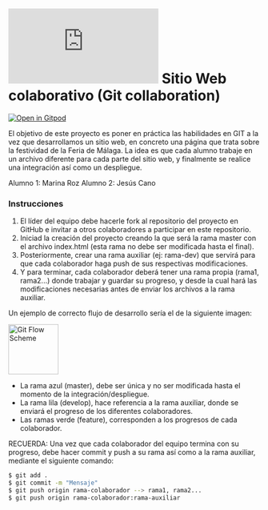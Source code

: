 # ![4Geeks Logo](http://assets.breatheco.de/apis/img/images.php?blob&random&cat=icon&tags=4geeks,16) Sitio Web colaborativo (Git collaboration)

[![Open in Gitpod](https://gitpod.io/button/open-in-gitpod.svg)](https://gitpod.io#https://github.com/4GeeksAcademy/html-hello.git)

El objetivo de este proyecto es poner en práctica las habilidades en GIT a la vez que desarrollamos un sitio web, en concreto una página que trata sobre la festividad
de la Feria de Málaga. La idea es que cada alumno trabaje en un archivo diferente para cada parte del sitio web, y finalmente se realice una integración así como un despliegue. 

Alumno 1: Marina Roz
Alumno 2: Jesús Cano

### Instrucciones 

1. El líder del equipo debe hacerle fork al repositorio del proyecto en GitHub e invitar a otros colaboradores a participar en este repositorio.
2. Iniciad la creación del proyecto creando la que será la rama master con el archivo index.html (esta rama no debe ser modificada hasta el final).
3. Posteriormente, crear una rama auxiliar (ej: rama-dev) que servirá para que cada colaborador haga push de sus respectivas modificaciones. 
4. Y para terminar, cada colaborador deberá tener una rama propia (rama1, rama2...) donde trabajar y guardar su progreso, y desde la cual hará 
las modificaciones necesarias antes de enviar los archivos a la rama auxiliar. 

Un ejemplo de correcto flujo de desarrollo sería el de la siguiente imagen: 

<img src="https://miro.medium.com/max/823/1*uUpzVOpdFw5V-tJ_YvgFmA.png" width="100" alt="Git Flow Scheme">

- La rama azul (master), debe ser única y no ser modificada hasta el momento de la integración/despliegue. 
- La rama lila (develop), hace referencia a la rama auxiliar, donde se enviará el progreso de los diferentes colaboradores.
- Las ramas verde (feature), corresponden a los progresos de cada colaborador.  

RECUERDA: Una vez que cada colaborador del equipo termina con su progreso, debe hacer commit y push a su rama así como a la rama auxiliar, mediante el siguiente
comando: 

```sh
$ git add . 
$ git commit -m "Mensaje"
$ git push origin rama-colaborador --> rama1, rama2...
$ git push origin rama-colaborador:rama-auxiliar
```